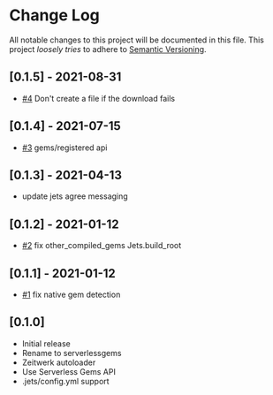 # Change Log

All notable changes to this project will be documented in this file.
This project *loosely tries* to adhere to [Semantic Versioning](http://semver.org/).

## [0.1.5] - 2021-08-31
- [#4](https://github.com/boltops-tools/serverlessgems/pull/4) Don't create a file if the download fails

## [0.1.4] - 2021-07-15
- [#3](https://github.com/boltops-tools/serverlessgems/pull/3) gems/registered api

## [0.1.3] - 2021-04-13
- update jets agree messaging

## [0.1.2] - 2021-01-12
- [#2](https://github.com/boltops-tools/serverlessgems/pull/2) fix other_compiled_gems Jets.build_root

## [0.1.1] - 2021-01-12
- [#1](https://github.com/boltops-tools/serverlessgems/pull/1) fix native gem detection

## [0.1.0]
- Initial release
- Rename to serverlessgems
- Zeitwerk autoloader
- Use Serverless Gems API
- .jets/config.yml support

